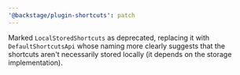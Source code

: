 ```yaml
---
'@backstage/plugin-shortcuts': patch
---
```


Marked `LocalStoredShortcuts` as deprecated, replacing it with `DefaultShortcutsApi` whose naming more clearly suggests that the shortcuts aren't necessarily stored locally (it depends on the storage implementation).
